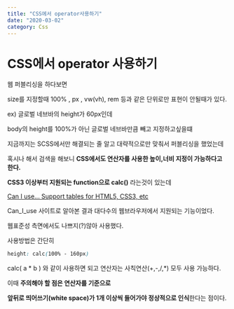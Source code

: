 ```yaml
---
title: "CSS에서 operator사용하기"
date: "2020-03-02"
category: Css
---
```


# **CSS에서 operator 사용하기**

웹 퍼블리싱을 하다보면

size를 지정할때 100% , px , vw(vh), rem 등과 같은 단위로만 표현이 안될때가 있다.

ex) 글로벌 네브바의 height가 60px인데 

body의 height를 100%가 아닌 글로벌 네브바만큼 빼고 지정하고싶을떄

지금까지는 SCSS에서만 해결되는 줄 알고 대략적으로만 맞춰서 퍼블리싱을 했었는데

혹시나 해서 검색을 해보니 **CSS에서도 연산자를 사용한 높이,너비 지정이 가능하다고 한다.**

**CSS3 이상부터 지원되는 function으로 calc()** 라는것이 있는데

[Can I use... Support tables for HTML5, CSS3, etc](https://caniuse.com/#search=calc())

Can_I_use 사이트로 알아본 결과 대다수의 웹브라우저에서 지원되는 기능이었다.

웹표준성 측면에서도 나쁘지(?)않아 사용했다.

사용방법은 간단히
```css
height: calc(100% - 160px)
```
calc( a * b ) 와 같이 사용하면 되고 연산자는 사칙연산(+,-,/,*) 모두 사용 가능하다.

이때 **주의해야 할 점은 연산자를 기준으로** 

**앞뒤로 띄어쓰기(white space)가 1개 이상씩 들어가야 정상적으로 인식**한다는 점이다.